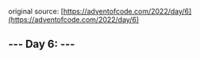 original source: [https://adventofcode.com/2022/day/6](https://adventofcode.com/2022/day/6)
## --- Day 6:  ---
